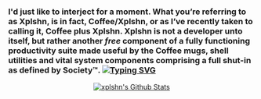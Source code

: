 ### I'd just like to interject for a moment. What you’re referring to as Xplshn, is in fact, Coffee/Xplshn, or as I’ve recently taken to calling it, Coffee plus Xplshn. Xplshn is not a developer unto itself, but rather another _free_ component of a fully functioning productivity suite made useful by the Coffee mugs, shell utilities and vital system components comprising a full shut-in as defined by Society™. [![Typing SVG](https://readme-typing-svg.demolab.com?font=Monaspace+Radon+Var&pause=1000&color=7942F7&random=false&width=495&lines=Unix+style+or+cat+-v+considered+harmful!;I+love+amber+CRTs+and+dumbterminals;The+only+straight+Linux+user;Coffee;Only+free+licenses!+No+copylefted+BS!;pledge())](https://git.io/typing-svg)

<p align="center">
  <a href="https://github-readme-stats.vercel.app/api?username=xplshn">
  <img alt="xplshn's Github Stats" src="https://github-readme-stats.vercel.app/api?username=xplshn">
  </a>
</p>

<!--
**xplshn/xplshn** is a ✨ _special_ ✨ repository because its `README.md` (this file) appears on your GitHub profile.

Here are some ideas to get you started:

- 🔭 I’m currently working on ...
- 🌱 I’m currently learning ...
- 👯 I’m looking to collaborate on ...
- 🤔 I’m looking for help with ...
- 💬 Ask me about ...
- 📫 How to reach me: ...
- ⚡ Fun fact: ...
-->
